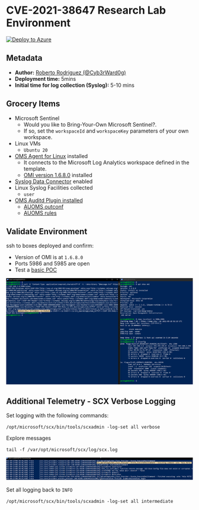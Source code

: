 # CVE-2021-38647 Research Lab Environment

[![Deploy to Azure](https://aka.ms/deploytoazurebutton)](https://portal.azure.com/#create/Microsoft.Template/uri/https%3A%2F%2Fraw.githubusercontent.com%2FOTRF%2FMicrosoft-Sentinel2Go%2Fmaster%2Fgrocery-list%2FLinux%2Fdemos%2FCVE-2021-38647-OMI%2Fazuredeploy.json)

## Metadata

* **Author:** [Roberto Rodriguez (@Cyb3rWard0g)](https://twitter.com/Cyb3rWard0g)
* **Deployment time:** 5mins
* **Initial time for log collection (Syslog):** 5-10 mins

## Grocery Items

* Microsoft Sentinel
    * Would you like to Bring-Your-Own Microsoft Sentinel?.
    * If so, set the `workspaceId` and `workspaceKey` parameters of your own workspace.
* Linux VMs
    * `Ubuntu 20`
* [OMS Agent for Linux](https://github.com/microsoft/OMS-Agent-for-Linux) installed
    * It connects to the Microsoft Log Analytics workspace defined in the template.
    * [OMI version 1.6.8.0](https://github.com/microsoft/omi/releases/tag/v1.6.8-0) installed
* [Syslog Data Connector](https://docs.microsoft.com/en-us/azure/sentinel/connect-syslog) enabled
* Linux Syslog Facilities collected
    * `user`
* [OMS Auditd Plugin installed](https://github.com/microsoft/OMS-Auditd-Plugin)
    * [AUOMS outconf](https://github.com/OTRF/Blacksmith/blob/master/resources/configs/auoms-outconf/syslog.conf)
    * [AUOMS rules](https://github.com/OTRF/Blacksmith/blob/master/resources/configs/auoms-rules/mstic-research.rules)

## Validate Environment

ssh to boxes deployed and confirm:
* Version of OMI is at `1.6.8.0`
* Ports 5986 and 5985 are open
* Test a [basic POC](https://www.wiz.io/blog/omigod-critical-vulnerabilities-in-omi-azure)

![](../../../../resources/images/lab_environment_omigod.png)

## Additional Telemetry - SCX Verbose Logging

Set logging with the following commands:

```
/opt/microsoft/scx/bin/tools/scxadmin -log-set all verbose
```

Explore messages

```
tail -f /var/opt/microsoft/scx/log/scx.log
```

![](../../../../resources/images/oms_scx_verbose_logging.png)

Set all logging back to `INFO`

```
/opt/microsoft/scx/bin/tools/scxadmin -log-set all intermediate
```
